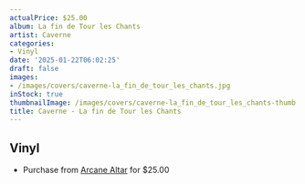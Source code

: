 ```yaml
---
actualPrice: $25.00
album: La fin de Tour les Chants
artist: Caverne
categories:
- Vinyl
date: '2025-01-22T06:02:25'
draft: false
images:
- /images/covers/caverne-la_fin_de_tour_les_chants.jpg
inStock: true
thumbnailImage: /images/covers/caverne-la_fin_de_tour_les_chants-thumb.jpg
title: Caverne - La fin de Tour les Chants
---
```


## Vinyl
* Purchase from [Arcane Altar](https://arcanealtar.bigcartel.com/product/caverne-la-fin-de-tour-les-chants-12-lp) for $25.00

